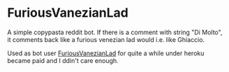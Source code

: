 # FuriousVanezianLad

A simple copypasta reddit bot.
If there is a comment with string "Di Molto", it comments back like a furious venezian lad would i.e. like Ghiaccio.

Used as bot user [FuriousVanezianLad](https://wwww.reddit.com/user/FuriousVanezianLad/) for quite a while under heroku became paid and I ddin't care enough.
